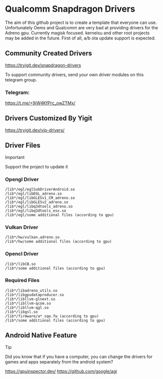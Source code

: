 # Qualcomm Snapdragon Drivers
The aim of this github project is to create a template that everyone can use. Unfortunately Oems and Qualcomm are very bad at providing drivers for the Adreno gpu.
Currently magisk focused. kernelsu and other root projects may be added in the future. First of all, a/b ota update support is expected.

## Community Created Drivers
https://tryigit.dev/snapdragon-drivers

To support community drivers, send your own driver modules on this telegram group.

### Telegram:
https://t.me/+9iW4KfPrc_owZTMx/

## Drivers Customized By Yigit
https://tryigit.dev/vip-drivers/


## Driver Files
> [!IMPORTANT]
> Support the project to update it

### Opengl Driver
```
/lib*/egl/eglSubDriverAndroid.so
/lib*/egl/libEGL_adreno.so
/lib*/egl/libGLESv1_CM_adreno.so
/lib*/egl/libGLESv2_adreno.so
/lib*/egl/libq3dtools_adreno.so
/lib*/egl/libq3dtools_esx.so
/lib*/egl/some additional files (according to gpu)
```

### Vulkan Driver
```
/lib*/hw/vulkan.adreno.so
/lib*/hw/some additional files (according to gpu)
```

### Opencl Driver
```
/lib*/libCB.so
/lib*/some additional files (according to gpu)
```

### Required Files
```
/lib*/libadreno_utils.so
/lib*/libgpudataproducer.so
/lib*/libllvm-glnext.so
/lib*/libllvm-qcom.so
/lib*/libllvm-qgl.so
/lib*/libgsl.so
/lib*/firmware/a*_sqe.fw (according to gpu)
/lib*/some additional files (according to gpu)
```

## Android Native Feature
> [!TIP]
> Did you know that if you have a computer, you can change the drivers for games and apps separately from the android system?

https://gpuinspector.dev/
https://github.com/google/agi
